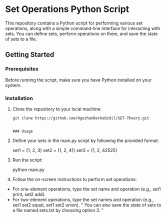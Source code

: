 # Set Operations Python Script

This repository contains a Python script for performing various set operations, along with a simple command-line interface for interacting with sets. You can define sets, perform operations on them, and save the state of sets to a file.

## Getting Started

### Prerequisites

Before running the script, make sure you have Python installed on your system.

### Installation

1. Clone the repository to your local machine:

   ```shell
   git clone https://github.com/OguzhanBerkeOzdil/SET-Theory.git


   ### Usage

1. Define your sets in the main.py script by following the provided format:
   
   set1 = {1, 2, 3}
   set2 = {1, 2, 41}
   set3 = {1, 2, 42525}
   
2. Run the script:
   
   python main.py

3. Follow the on-screen instructions to perform set operations:
 * For one-element operations, type the set name and operation (e.g., set1 print, set2 add).
 * For two-element operations, type the set names and operation (e.g., set1 set2 equal, set1 set2 union).
 " You can also save the state of sets to a file named sets.txt by choosing option 3. "
